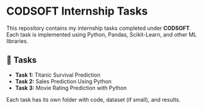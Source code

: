 # CODSOFT Internship Tasks

This repository contains my internship tasks completed under **CODSOFT**.  
Each task is implemented using Python, Pandas, Scikit-Learn, and other ML libraries.

## 📂 Tasks
- **Task 1:** Titanic Survival Prediction
- **Task 2:** Sales Prediction Using Python
- **Task 3:** Movie Rating Prediction with Python

Each task has its own folder with code, dataset (if small), and results.

